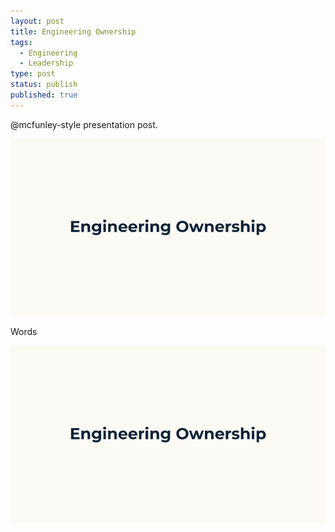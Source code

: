 ```yaml
---
layout: post
title: Engineering Ownership
tags:
  - Engineering
  - Leadership
type: post
status: publish
published: true
---
```


@mcfunley-style presentation post.

![](/images/eng_ownership/01.png)

Words

![](/images/eng_ownership/01.png)
